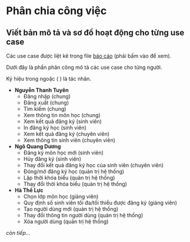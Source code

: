 # Phân chia công việc

## Viết bản mô tả và sơ đồ hoạt động cho từng use case

Các use case được liệt kê trong file [báo cáo](./project/index.pdf) (phải bấm vào để xem).

Dưới đây là phần phân công mô tả các use case cho từng người.

Ký hiệu trong ngoặc ( ) là tác nhân.

* **Nguyễn Thanh Tuyên**
  * Đăng nhập (chung)
  * Đăng xuất (chung)
  * Tìm kiếm (chung)
  * Xem thông tin môn học (chung)
  * Xem kết quả đăng ký (sinh viên)
  * In đăng ký học (sinh viên)
  * Xem kết quả đăng ký (chuyên viên)
  * Xem thông tin sinh viên (chuyên viên)
* **Ngô Quang Dương**
  * Đăng ký môn học mới (sinh viên)
  * Hủy đăng ký (sinh viên)
  * Thay đổi kết quả đăng ký học của sinh viên (chuyên viên)
  * Đóng/mở đăng ký học (quản trị hệ thống)
  * Lập thời khóa biểu (quản trị hệ thống)
  * Thay đổi thời khóa biểu (quản trị hệ thống)
* **Hà Thế Lực**
  * Chọn lớp môn học (giảng viên)
  * Quy định số sinh viên tối đa/tối thiểu được đăng ký (giảng viên)
  * Tạo người dùng mới (quản trị hệ thống)
  * Thay đổi thông tin người dùng (quản trị hệ thống)
  * Xóa người dùng (quản trị hệ thống)

*còn tiếp...*
